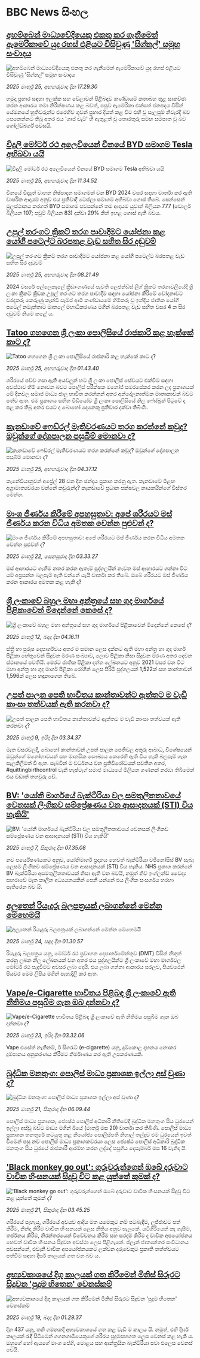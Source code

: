 # BBC News සිංහල## [අහම්බෙන් මාධ්‍යවේදියෙකු එකතු කර ගැනීමෙන් ඇමෙරිකාවේ යුද රහස් එළියට විසිවුණු 'සිග්නල්' සමූහ සංවාදය](https://www.bbc.com/sinhala/articles/cvg1rdlklp1o?at_campaign=githubrss)![අහම්බෙන් මාධ්‍යවේදියෙකු එකතු කර ගැනීමෙන් ඇමෙරිකාවේ යුද රහස් එළියට විසිවුණු 'සිග්නල්' සමූහ සංවාදය](https://ichef.bbci.co.uk/ace/standard/240/cpsprodpb/93b7/live/bc11f740-0990-11f0-88b7-5556e7b55c5e.png)_2025 මාර්තු 25, අඟහරුවාදා දින 17.29.30_හමුදා ප්‍රහාර සඳහා ඉලක්ක සහ වේලාවන් පිළිබඳව කණ්ඩායම් කතාබහ තුළ සාකච්ඡා කරන ආකාරය තමා නිරීක්ෂණය කළ බවත්, පසුව ඇමෙරිකා එක්සත් ජනපදය විසින් යේමනයේ හූතිවරුන්ට එරෙහිව ගුවන් ප්‍රහාර දියත් කළ විට එහි වූ සැලසුම් නිවැරදි බව පෙනෙන්නට තිබූ අතර එය 'ගෘප් චැට්' හී ඇතුළත් වූ තොරතුරු සමඟ සමපාත වූ බව ගෝල්ඩ්බර්ග් පවසයි.## [විදුලි මෝටර් රථ අලෙවියෙන් චීනයේ BYD සමාගම Tesla  අභිබවා යයි](https://www.bbc.com/sinhala/articles/c390ewlkd3ko?at_campaign=githubrss)![විදුලි මෝටර් රථ අලෙවියෙන් චීනයේ BYD සමාගම Tesla  අභිබවා යයි](https://ichef.bbci.co.uk/ace/standard/240/cpsprodpb/e5ce/live/c21d58b0-0967-11f0-97d3-37df2b293ed1.jpg)_2025 මාර්තු 25, අඟහරුවාදා දින 11.34.52_චීනයේ විද්‍යුත් වාහන නිෂ්පාදන සමාගමක් වන BYD 2024 වසර සඳහා වාර්තා කර ඇති වාර්ෂික ආදායම අනුව එය ප්‍රතිවාදී ටෙස්ලා සමාගම අභිබවා ගොස් තිබේ.
ෂෙන්සෙන් මූලස්ථානය කරගත් BYD සමාගම පවසන්නේ තම ආදායම යුවාන් බිලියන 777  (ඩොලර් බිලියන 107; පවුම් බිලියන 83)   දක්වා 29% කින් ඉහළ ගොස් ඇති බවය.## [උපුල් තරංගට  ක්‍රිකට් තරග පාවාදීමට යෝජනා කළ යෝගී පටෙල්ට බරපතළ වැඩ සහිත සිර දඬුවම්](https://www.bbc.com/sinhala/articles/cewkey8v514o?at_campaign=githubrss)![උපුල් තරංගට  ක්‍රිකට් තරග පාවාදීමට යෝජනා කළ යෝගී පටෙල්ට බරපතළ වැඩ සහිත සිර දඬුවම්](https://ichef.bbci.co.uk/ace/standard/240/cpsprodpb/7bfa/live/4959f030-0950-11f0-88b7-5556e7b55c5e.jpg)_2025 මාර්තු 25, අඟහරුවාදා දින 08.21.49_2024 වසරේ පල්ලෙකැලේ ක්‍රීඩාංගණයේ පැවති ලෙජන්ඩ්ස් ලීග් ක්‍රිකට් තරගාවලියේදී ශ්‍රී ලංකා ක්‍රිකට් ක්‍රීඩක උපුල් තරංගට තරග පාවාදීම සඳහා යෝජනා කිරීමේ චෝදනාවට වරදකරු කෙරුණු කැන්ඩි සෑම්ප් ආමි කණ්ඩායමේ හිමිකරු වූ ඉන්දීය ජාතික  යෝගී පටෙල් නමැත්තාට මාතලේ මහාධිකරණය මගින් බරපතළ වැඩ සහිත වසර 4 ක සිර දඬුවම් නියම කළේ ය.## [Tatoo ගහගෙන ශ්‍රී ලංකා පොලිසියේ රාජකාරි කළ හැක්කේ කාට ද?](https://www.bbc.com/sinhala/articles/c4g0jg22428o?at_campaign=githubrss)![Tatoo ගහගෙන ශ්‍රී ලංකා පොලිසියේ රාජකාරි කළ හැක්කේ කාට ද?](https://ichef.bbci.co.uk/ace/standard/240/cpsprodpb/f338/live/e1c8f790-093b-11f0-8969-ddc1f1b9c897.jpg)_2025 මාර්තු 25, අඟහරුවාදා දින 01.43.40_ශරීරයේ පච්ච ගසා ඇති අයවලුන් හට ශ්‍රී ලංකා පොලිස් සේවයට එක්වීම සඳහා අවස්ථාව හිමි නොවන බවට පොලිස් පරීක්ෂක මනෝජ් සමරසේකර කරන ලද ප්‍රකාශයක් මේ දිනවල සමාජ මාධ්‍ය ජාල භාවිත කරන්නන් අතර අන්දෝලනාත්මක මාතෘකාවක් බවට පත්ව ඇත.
එම ප්‍රකාශය සහිත විඩියෝව ශ්‍රී ලංකා පොලිසියේ නිල ෆේස්බුක් පිටුවේ ද පළ කර තිබූ අතර එයට ද බොහෝ දෙනෙකු ප්‍රතිචාර දක්වා තිබිණි.## [කැනඩාවේ ෆෙඩ්රල් මැතිවරණයට තරග කරන්නේ කවුද? ඔවුන්ගේ දේශපාලන පසුබිම් මොනවා ද?](https://www.bbc.com/sinhala/articles/c1kjd77pjl2o?at_campaign=githubrss)![කැනඩාවේ ෆෙඩ්රල් මැතිවරණයට තරග කරන්නේ කවුද? ඔවුන්ගේ දේශපාලන පසුබිම් මොනවා ද?](https://ichef.bbci.co.uk/ace/standard/240/cpsprodpb/4789/live/c7fcbb30-0427-11f0-97d3-37df2b293ed1.jpg)_2025 මාර්තු 25, අඟහරුවාදා දින 04.37.12_කැනේඩියානුවන් අප්‍රේල් 28 වන දින ඡන්දය ප්‍රකාශ කරනු ඇත. කැනඩාවේ මීළඟ අග්‍රාමාත්‍යවරයා වන්නේ කවුරුන්ද? කැනඩාවේ ප්‍රධාන පක්ෂවල නායකයින්ගේ විස්තර මෙන්න.## [මාංශ ජීර්ණය කිරීමේ අපහසුතාව: අපේ ශරීරයට මස් ජීර්ණය කරන විධිය අමතක වෙන්න පුළුවන් ද?](https://www.bbc.com/sinhala/articles/c1w0452yn3do?at_campaign=githubrss)![මාංශ ජීර්ණය කිරීමේ අපහසුතාව: අපේ ශරීරයට මස් ජීර්ණය කරන විධිය අමතක වෙන්න පුළුවන් ද?](https://ichef.bbci.co.uk/ace/standard/240/cpsprodpb/d0e5/live/e3e10140-02dc-11f0-8c3d-b7dcc7510cb1.jpg)_2025 මාර්තු 22, සෙනසුරාදා දින 03.33.27_මස් ආහාරයට ගැනීම නතර කරන ඇතැම් පුද්ගලයින් නැවත මස් ආහාරයට ගන්නා විට යම් අප්‍රසන්න බලපෑම් ඇති වන්නේ යැයි වාර්තා කර තිබේ. ඔබේ ශරීරයට මස් ජීර්ණය කරන ආකාරය අමතක කළ හැකි ද?## [ශ්‍රී ලංකාවේ බහුල මහා අන්ත්‍රයේ සහ ගුද මාර්ගයේ පිළිකාවෙන් මිදෙන්නේ කෙසේ ද?](https://www.bbc.com/sinhala/articles/cpv4dnpmykgo?at_campaign=githubrss)![ශ්‍රී ලංකාවේ බහුල මහා අන්ත්‍රයේ සහ ගුද මාර්ගයේ පිළිකාවෙන් මිදෙන්නේ කෙසේ ද?](https://ichef.bbci.co.uk/ace/standard/240/cpsprodpb/211a/live/c1d9e100-fe38-11ef-aeed-7fc3d4b7eae4.jpg)_2025 මාර්තු 12, බදාදා දින 04.16.11_ස්ත්‍රී හා පුරුෂ දෙපාර්ශවය අතර ම සමාන ලෙස දක්නට ඇති මහා අන්ත්‍ර හා ගුද මාර්ග පිළිකා හේතුවෙන් සිදුවන මරණ සංඛ්‍යාව, ලොව පිළිකා නිසා සිදුවන මරණ අතර දෙවන ස්ථානයේ පවතියි. මෙරට ජාතික පිළිකා දත්ත ලේඛනයට අනුව 2021 වස⁣ර වන විට මහා අන්ත්‍ර හා ගුද මාර්ග පිළිකා රෝගීන් ලෙස පිරිමි පුද්ගලයන් 1,522ක් සහ කාන්තාවන් 1,596ක් ලෙස හඳුනාගෙන තිබේ.## [උපත් පාලන පෙති භාවිතය කාන්තාවන්ට ඇත්තට ම වැඩි කාංසා තත්වයක් ඇති කරනවා ද?](https://www.bbc.com/sinhala/articles/ce8yzrz3lw0o?at_campaign=githubrss)![උපත් පාලන පෙති භාවිතය කාන්තාවන්ට ඇත්තට ම වැඩි කාංසා තත්වයක් ඇති කරනවා ද?](https://ichef.bbci.co.uk/ace/standard/240/cpsprodpb/ab4a/live/895407a0-f9e4-11ef-aa92-5f009e8149ab.jpg)_2025 මාර්තු 9, ඉරිදා දින 03.34.37_මෑත වසරවලදී, බොහෝ කාන්තාවන් උපත් පාලන පෙතිවල අතුරු ආබාධ, විශේෂයෙන් ඔවුන්ගේ මනෝභාවයන් සහ මානසික සෞඛ්‍යය කෙරෙහි ඇති විය හැකි බලපෑම් ගැන සැලකිලිමත් වී ඇත. සැබවින් ම වර්ධනය වන ප්‍රතිවිරෝධයක් පවතින අතර, #quittingbirthcontrol වැනි හෑෂ්ටැග් සමාජ මාධ්‍යයේ මිලියන ගණනක් නරඹා තිබීමෙන් එය වඩාත් තහවුරු වේ.## [BV: 'යෝනි මාර්ගයේ බැක්ටීරියා වල සමතුලිතතාවයේ වෙනසක් ලිංගිකව සම්ප්‍රේෂණය වන ආසාදනයක් (STI) විය හැකියි'](https://www.bbc.com/sinhala/articles/c2lj78w8gpgo?at_campaign=githubrss)![BV: 'යෝනි මාර්ගයේ බැක්ටීරියා වල සමතුලිතතාවයේ වෙනසක් ලිංගිකව සම්ප්‍රේෂණය වන ආසාදනයක් (STI) විය හැකියි'](https://ichef.bbci.co.uk/ace/standard/240/cpsprodpb/7e55/live/72986bb0-fb28-11ef-8c03-7dfdbeeb2526.jpg)_2025 මාර්තු 7, සිකුරාදා දින 07.35.08_නව පර්යේෂණයකට අනුව, යෝනිමාර්ග ප්‍රදාහය හෙවත් බැක්ටීරියා වජිනෝසිස් BV සැබෑ ලෙසම ලිංගිකව සම්ප්‍රේෂණය වන ආසාදනයක් (STI) විය හැකිය. NHS ප්‍රකාශ කරන්නේ BV බැක්ටීරියා අසමතුලිතතාවයක් නිසා ඇති වන බවයි, නමුත් නිව් ඉංග්ලන්ඩ් වෛද්‍ය සඟරාවේ මෑත කාලීන අධ්‍යයනයකින් පෙනී යන්නේ එය ලිංගික සංසර්ගය හරහා පැතිරෙන බව යි.## [අලුතෙන් රියැදුරු බලපත්‍රයක් ලබාගන්නේ මෙන්න මෙහෙමයි ](https://www.bbc.com/sinhala/articles/clynm99jelko?at_campaign=githubrss)![අලුතෙන් රියැදුරු බලපත්‍රයක් ලබාගන්නේ මෙන්න මෙහෙමයි ](https://ichef.bbci.co.uk/ace/standard/240/cpsprodpb/b3b0/live/bca4cdb0-07a9-11f0-88b7-5556e7b55c5e.png)_2025 මාර්තු 24, සඳුදා දින 01.30.57_රියැදුරු බලපත්‍රය යනු, මෝටර් රථ ප්‍රවාහන දෙපාර්තමේන්තුව (DMT) විසින් නිකුත් කරනු ලබන නිල ලේඛනයක් වන අතර එය පුද්ගලයින්ට ශ්‍රී ලංකාවේ මහා මාර්ගවල මෝටර් රථ පැදවීමට අවසර ලබා දෙයි. එය ලබා ගන්නා ආකාරය සරලව, පියවරෙන් පියවර මෙම ලිපිය මගින් පැහැදිලි කර ඇත.## [Vape/e-Cigarette  භාවිතය පිළිබඳ ශ්‍රී ලංකාවේ ඇති නීතිමය පසුබිම ගැන ඔබ දන්නවා ද?](https://www.bbc.com/sinhala/articles/c93k5qvp2d7o?at_campaign=githubrss)![Vape/e-Cigarette  භාවිතය පිළිබඳ ශ්‍රී ලංකාවේ ඇති නීතිමය පසුබිම ගැන ඔබ දන්නවා ද?](https://ichef.bbci.co.uk/ace/standard/240/cpsprodpb/6b3a/live/7c81dda0-0663-11f0-8c34-4f174fb5fd08.jpg)_2025 මාර්තු 23, ඉරිදා දින 03.32.06_Vape එසේත් නැතිනම්, ඊ සිගරැට් (e-cigarette) යනු, දුම්කොළ දහනය නොකර දුම්පානය අනුකරණය කිරීමට නිර්මාණය කර ඇති උපකරණයකි.## [බුද්ධික මනතුංග: පොලිස් මාධ්‍ය ප්‍රකාශක ඉල්ලා අස්  වුණා ද?](https://www.bbc.com/sinhala/articles/cq6ydrjnez3o?at_campaign=githubrss)![බුද්ධික මනතුංග: පොලිස් මාධ්‍ය ප්‍රකාශක ඉල්ලා අස්  වුණා ද?](https://ichef.bbci.co.uk/ace/standard/240/cpsprodpb/eb90/live/cb054c40-0614-11f0-b475-efa338f4da44.jpg)_2025 මාර්තු 21, සිකුරාදා දින 06.09.44_පොලිස් මාධ්‍ය ප්‍රකාශක, ජ්‍යෙෂ්ඨ පොලිස් අධිකාරි නීතිවේදී බුද්ධික මනතුංග සිය ධුරයෙන් ඉල්ලා අස්වූ බවට මාධ්‍ය මගින් ඊයේ (මාර්තු මස 20) වාර්තා කර තිබිණි.
පොලිස් මාධ්‍ය ප්‍රකාශක තනතුරේ කටයුතු කළ නියෝජ්‍ය පොලිස්පති නිහාල් තල්දුව එම ධුරයෙන් ඉවත් වීමෙන් පසු නව පොලිස් මාධ්‍ය ප්‍රකාශකවරයා ලෙස ජ්‍යෙෂ්ඨ පොලිස් අධිකාරි බුද්ධික මනතුංග සිය ධුරයේ රාජකාරී ආරම්භ කරන ලද්දේ පසුගිය දෙසැම්බර් මස 16 වැනිදා යි.## ['Black monkey go out': ගුරුවරුන්ගෙන් ඔබේ දරුවාට වාචික හිංසනයක් සිදුවූ විට කළ යුත්තේ කුමක් ද?](https://www.bbc.com/sinhala/articles/c1lpy7e8j6po?at_campaign=githubrss)!['Black monkey go out': ගුරුවරුන්ගෙන් ඔබේ දරුවාට වාචික හිංසනයක් සිදුවූ විට කළ යුත්තේ කුමක් ද?](https://ichef.bbci.co.uk/ace/standard/240/cpsprodpb/323b/live/20f569c0-058c-11f0-97d3-37df2b293ed1.jpg)_2025 මාර්තු 21, සිකුරාදා දින 03.45.25_ශරීරයේ පැහැය, ශරීරයේ අවයව ආදිය මත යමෙකුට නම් පටබැඳීම, ලජ්ජාවට පත් කිරීම, නින්දා කිරීම වාචික හිංසනයක් ලෙස නීතිය අනුව සැලකේ.
යටිගිරියෙන් කෑ ගැසීම, තර්ජනය කිරීම, නිරන්තරයෙන් විවේචනය කිරීම සහ සරදම් කිරීම ද වාචික අපයෝජනය හෙවත් වාචික හිංසනය සිදුවන අවස්ථා ලෙස පිළිගැනේ.
ප්ලෑන් ජාත්‍යන්තර සංවිධානය පවසන්නේ, එවැනි වාචික අපයෝජනයකට ලක්වන දරුවෙකුට ප්‍රකෘති තත්ත්වයට පත්වීම සඳහා දීර්ඝ කාලයක් ගත වන බව ය.## [අභ්‍යවකාශයේ දිගු කාලයක් ගත කිරීමෙන් මිනිස් සිරුරට සිදුවන 'පුදුම හිතෙන' වෙනස්කම්](https://www.bbc.com/sinhala/articles/cly3rx75r4po?at_campaign=githubrss)![අභ්‍යවකාශයේ දිගු කාලයක් ගත කිරීමෙන් මිනිස් සිරුරට සිදුවන 'පුදුම හිතෙන' වෙනස්කම්](https://ichef.bbci.co.uk/ace/standard/240/cpsprodpb/a63f/live/9dae3720-0268-11f0-a8b1-950887ddc6e5.jpg)_2025 මාර්තු 19, බදාදා දින 01.29.37_දින 437 යනු, තනි ගමනකදී අභ්‍යවකාශයේ ගත කළ වැඩි ම කාලය යි. නමුත්, එහි දීර්ඝ කාලයක් රැඳී සිටීමෙන් ගගනගාමියෙකුගේ ශරීරය පුදුමසහගත ලෙස වෙනස් කළ හැකි ය. ඔහුගේ හෝ ඇයගේ මාංශ පේශි, මොළය සහ ආන්ත්‍රයික බැක්ටීරීයා පවා එලෙස වෙනස් වෙයි.